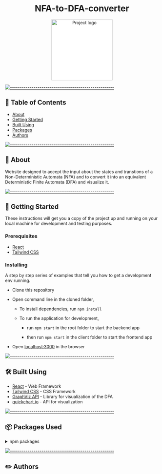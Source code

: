 <h1 align="center">NFA-to-DFA-converter</h1>

<p align="center">
 <img width=200px src="PWA-NFA-to-DFA-converter/public/favicon.ico"  alt="Project logo" style='background-color: white'></a>
</p>


[![-----------------------------------------------------](https://raw.githubusercontent.com/andreasbm/readme/master/assets/lines/colored.png)](#-table-of-contents)

## 📝 Table of Contents

- [About](#about)
- [Getting Started ](#getting_started)
- [Built Using](#built_using)
- [Packages](#packages)
- [Authors](#authors)

[![-----------------------------------------------------](https://raw.githubusercontent.com/andreasbm/readme/master/assets/lines/colored.png)](#-about-a-name--abouta)

## 🧐 About <a name = "about"></a>

Website designed to accept the input about the states and transtions of a Non-Deterministic Automata (NFA) and to convert it into an equivalent Deterministic Finite Automata (DFA) and visualize it.
<br> 


[![-----------------------------------------------------](https://raw.githubusercontent.com/andreasbm/readme/master/assets/lines/colored.png)](#-getting-started-a-name--getting_starteda)

## 🏁 Getting Started <a name = "getting_started"></a>

These instructions will get you a copy of the project up and running on your local machine for development and testing purposes.

### Prerequisites

- [React](https://reactjs.org/)
- [Tailwind CSS](https://tailwindcss.com/)


### Installing

A step by step series of examples that tell you how to get a development env running.

- Clone this repository
- Open command line in the cloned folder,
  
  - To install dependencies, run `npm install`
  
  - To run the application for development,
    - run `npm start` in the root folder to start the backend app
    
    - then run `npm start` in the client folder to start the frontend app

- Open [localhost:3000](localhost:3000) in the browser


[![-----------------------------------------------------](https://raw.githubusercontent.com/andreasbm/readme/master/assets/lines/colored.png)](#-built-using-a-name--built_usinga)

## :hammer_and_wrench: Built Using <a name = "built_using"></a>

- [React](https://reactjs.org/) - Web Framework
- [Tailwind CSS](https://tailwindcss.com/) - CSS Framework
- [GraphViz API](https://github.com/DomParfitt/graphviz-react#readme) - Library for visualization of the DFA
- [quickchart.io](https://quickchart.io/documentation/graphviz-api/) - API for visualization


[![-----------------------------------------------------](https://raw.githubusercontent.com/andreasbm/readme/master/assets/lines/colored.png)](#-authors-a-name--authorsa)

## 📦 Packages Used <a name = "packages"></a>

<details>
<summary>npm packages</summary>
<br/>

| Frontend |
|:--------|
| `aws-sdk`@`2.939.0` | 
| `bcryptjs`@`2.4.3` | 
| `cookie-parser`@`1.4.5` |
| `cors`@`2.8.5` | 
| `dotenv`@`10.0.0` | 
| `express`@`4.17.1` |
| `generate-password`@`1.6.1` | 
| `joi`@`17.4.0` |
| `jsonwebtoken@`8.5.1` | 
| `mongoose-slug-generator`@`1.0.4` | 
| `mongoose-slug-updater`@`3.3.0` | 
| `mongoose-type-phone`@`1.0.1` | 
| `mongoose`@`5.13.2` | 
| `multer-s3-transform`@`2.10.3` |
| `multer-s3`@`2.9.0` | 
| `multer`@`1.4.2` | 
| `nodemailer`@`6.6.3` | 
| `nodemon`@`2.0.9` | 
| `passport-jwt`@`4.0.0` | 
| `passport`@`0.4.1` | 
| `razorpay`@`2.0.6` | 
| `react-phone-input-2`@`2.14.0` |
| `react-rating-stars-component`@`2.2.0` | 
| `sharp`@`0.28.3` |
| `shortid`@`2.2.16` | 

</details>


[![-----------------------------------------------------](https://raw.githubusercontent.com/andreasbm/readme/master/assets/lines/colored.png)](#-authors-a-name--authorsa)

## 	:pencil2: Authors <a name="authors"></a>
